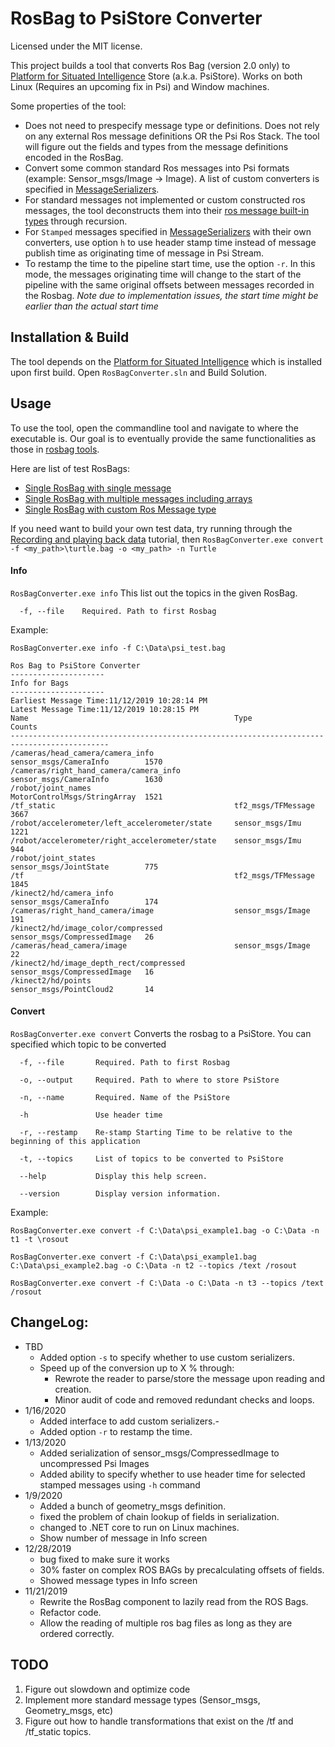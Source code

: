 ﻿# RosBag to PsiStore Converter
Licensed under the MIT license.

This project builds a tool that converts Ros Bag (version 2.0 only) to [Platform for Situated Intelligence](https://github.com/microsoft/psi) Store (a.k.a. PsiStore). Works on both Linux (Requires an upcoming fix in Psi) and Window machines.


Some properties of the tool:
* Does not need to prespecify message type or definitions. Does not rely on any external Ros message definitions OR the Psi Ros Stack. The tool will figure out the fields and types from the message definitions encoded in the RosBag.
* Convert some common standard Ros messages into Psi formats (example: Sensor_msgs/Image -> Image). A list of custom converters is specified in [MessageSerializers](MessageSerializers).
* For standard messages not implemented or custom constructed ros messages, the tool deconstructs them into their [ros message built-in types](http://wiki.ros.org/msg) through recursion.
* For `Stamped` messages specified in [MessageSerializers](MessageSerializers) with their own converters, use option `h` to use header stamp time instead of message publish time as originating time of message in Psi Stream. 
* To restamp the time to the pipeline start time, use the option `-r`. In this mode, the messages originating time will change to the start of the pipeline with the same original offsets between messages recorded in the Rosbag. *Note due to implementation issues, the start time might be earlier than the actual start time* 

## Installation & Build

The tool depends on the [Platform for Situated Intelligence](https://github.com/microsoft/psi) which is installed upon first build.
Open `RosBagConverter.sln` and Build Solution.

## Usage

To use the tool, open the commandline tool and navigate to where the executable is. Our goal is to eventually provide the same functionalities as those in [rosbag tools](http://wiki.ros.org/bag_tools).

Here are list of test RosBags:
* [Single RosBag with single message]()
* [Single RosBag with multiple messages including arrays]()
* [Single RosBag with custom Ros Message type]()

If you need want to build your own test data, try running through the [Recording and playing back data](http://wiki.ros.org/rosbag/Tutorials/Recording%20and%20playing%20back%20data) tutorial, then `RosBagConverter.exe convert -f <my_path>\turtle.bag -o <my_path> -n Turtle`

#### Info

`RosBagConverter.exe info`
This list out the topics in the given RosBag. 
```
  -f, --file    Required. Path to first Rosbag
```
Example:
```
RosBagConverter.exe info -f C:\Data\psi_test.bag

Ros Bag to PsiStore Converter
---------------------
Info for Bags
---------------------
Earliest Message Time:11/12/2019 10:28:14 PM
Latest Message Time:11/12/2019 10:28:15 PM
Name                                              Type                          Counts
--------------------------------------------------------------------------------------------
/cameras/head_camera/camera_info                  sensor_msgs/CameraInfo        1570
/cameras/right_hand_camera/camera_info            sensor_msgs/CameraInfo        1630
/robot/joint_names                                MotorControlMsgs/StringArray  1521
/tf_static                                        tf2_msgs/TFMessage            3667
/robot/accelerometer/left_accelerometer/state     sensor_msgs/Imu               1221
/robot/accelerometer/right_accelerometer/state    sensor_msgs/Imu               944
/robot/joint_states                               sensor_msgs/JointState        775
/tf                                               tf2_msgs/TFMessage            1845
/kinect2/hd/camera_info                           sensor_msgs/CameraInfo        174
/cameras/right_hand_camera/image                  sensor_msgs/Image             191
/kinect2/hd/image_color/compressed                sensor_msgs/CompressedImage   26
/cameras/head_camera/image                        sensor_msgs/Image             22
/kinect2/hd/image_depth_rect/compressed           sensor_msgs/CompressedImage   16
/kinect2/hd/points                                sensor_msgs/PointCloud2       14

```

#### Convert
`RosBagConverter.exe convert`
Converts the rosbag to a PsiStore. You can specified which topic to be converted
```
  -f, --file       Required. Path to first Rosbag

  -o, --output     Required. Path to where to store PsiStore

  -n, --name       Required. Name of the PsiStore

  -h               Use header time

  -r, --restamp    Re-stamp Starting Time to be relative to the beginning of this application

  -t, --topics     List of topics to be converted to PsiStore

  --help           Display this help screen.

  --version        Display version information.

```
Example:
```
RosBagConverter.exe convert -f C:\Data\psi_example1.bag -o C:\Data -n t1 -t \rosout
```
```
RosBagConverter.exe convert -f C:\Data\psi_example1.bag C:\Data\psi_example2.bag -o C:\Data -n t2 --topics /text /rosout
```
```
RosBagConverter.exe convert -f C:\Data -o C:\Data -n t3 --topics /text /rosout
```

## ChangeLog:
* TBD
	* Added option `-s` to specify whether to use custom serializers.
	* Speed up of the conversion up to X % through:
		* Rewrote the reader to parse/store the message upon reading and creation.
		* Minor audit of code and removed redundant checks and loops. 
* 1/16/2020
	* Added interface to add custom serializers.-
	* Added option `-r` to restamp the time.
* 1/13/2020
	* Added serialization of sensor_msgs/CompressedImage to uncompressed Psi Images
	* Added ability to specify whether to use header time for selected stamped messages using `-h` command
* 1/9/2020
	* Added a bunch of geometry_msgs definition.
	* fixed the problem of chain lookup of fields in serialization.
	* changed to .NET core to run on Linux machines.
	* Show number of message in Info screen
* 12/28/2019
	* bug fixed to make sure it works
	* 30% faster on complex ROS BAGs by precalculating offsets of fields.
	* Showed message types in Info screen
* 11/21/2019
	* Rewrite the RosBag component to lazily read from the ROS Bags.
	* Refactor code.
	* Allow the reading of multiple ros bag files as long as they are ordered correctly.

## TODO
1. Figure out slowdown and optimize code
1. Implement more standard message types (Sensor_msgs, Geometry_msgs, etc)
1. Figure out how to handle transformations that exist on the /tf and /tf_static topics. 
